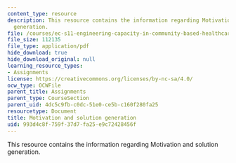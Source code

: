 ```yaml
---
content_type: resource
description: This resource contains the information regarding Motivation and solution
  generation.
file: /courses/ec-s11-engineering-capacity-in-community-based-healthcare-fall-2005/993d4c8f759f37d7fa25e9c72428456f_MITEC_S11F05_link_motivation.pdf
file_size: 112135
file_type: application/pdf
hide_download: true
hide_download_original: null
learning_resource_types:
- Assignments
license: https://creativecommons.org/licenses/by-nc-sa/4.0/
ocw_type: OCWFile
parent_title: Assignments
parent_type: CourseSection
parent_uid: 4dc5c9fb-c0dc-51e0-ce5b-c160f280fa25
resourcetype: Document
title: Motivation and solution generation
uid: 993d4c8f-759f-37d7-fa25-e9c72428456f
---
```

This resource contains the information regarding Motivation and solution generation.